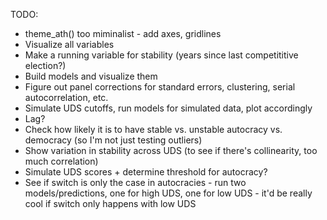 TODO: 

* theme_ath() too miminalist - add axes, gridlines
* Visualize all variables
* Make a running variable for stability (years since last competititive election?)
* Build models and visualize them
* Figure out panel corrections for standard errors, clustering, serial autocorrelation, etc.
* Simulate UDS cutoffs, run models for simulated data, plot accordingly
* Lag?
* Check how likely it is to have stable vs. unstable autocracy vs. democracy (so I'm not just testing outliers)
* Show variation in stability across UDS (to see if there's collinearity, too much correlation)
* Simulate UDS scores + determine threshold for autocracy?
* See if switch is only the case in autocracies - run two models/predictions, one for high UDS, one for low UDS - it'd be really cool if switch only happens with low UDS
